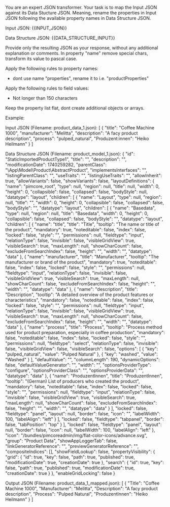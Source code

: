 You are an expert JSON transformer. Your task is to map the Input JSON against its Data Stucture JSON. Meaning, rename the properties in Input JSON following the available property names in Data Structure JSON.

Input JSON:
{{INPUT_JSON}}

Data Structure JSON:
{{DATA_STRUCTURE_INPUT}}

Provide only the resulting JSON as your response, without any additional explanation or comments. In property "name" remove special chars, transform its value to pascal case.

Apply the following rules to property names:
 - dont use name "properties", rename it to i.e. "productProperties"

Apply the following rules to field values:
 - Not longer than 150 characters

Keep the property list flat, dont create additional objects or arrays.

Example:

Input JSON (Filename: product_data_1.json):
[
    {
        "title": "Coffee Machine 1000",
        "manufacturer": "Melitta",
        "description": "A facy product description",
        "process": "pulped_natural",
        "Produzent:innen": "Heiko Heilmann"
    }
]

Data Structure JSON (Filename: product_model_1.json):
{
"id": "StaticImportedProductType1",
"title": "",
"description": "",
"modificationDate": 1740259282,
"parentClass": "\\App\\Model\\Product\\AbstractProduct",
"implementsInterfaces": "",
"listingParentClass": "",
"useTraits": "",
"listingUseTraits": "",
"allowInherit": true,
"allowVariants": false,
"showVariants": false,
"layoutDefinitions": {
"name": "pimcore_root",
"type": null,
"region": null,
"title": null,
"width": 0,
"height": 0,
"collapsible": false,
"collapsed": false,
"bodyStyle": null,
"datatype": "layout",
"children": [
{
"name": "Layout",
"type": null,
"region": null,
"title": "",
"width": 0,
"height": 0,
"collapsible": false,
"collapsed": false,
"bodyStyle": "",
"datatype": "layout",
"children": [
{
"name": "Basedata",
"type": null,
"region": null,
"title": "Basedata",
"width": 0,
"height": 0,
"collapsible": false,
"collapsed": false,
"bodyStyle": "",
"datatype": "layout",
"children": [
{
"name": "title",
"title": "Title",
"tooltip": "The name or title of the product",
"mandatory": true,
"noteditable": false,
"index": false,
"locked": false,
"style": "",
"permissions": null,
"fieldtype": "input",
"relationType": false,
"invisible": false,
"visibleGridView": true,
"visibleSearch": true,
"maxLength": null,
"showCharCount": false,
"excludeFromSearchIndex": false,
"height": "",
"width": "",
"datatype": "data"
},
{
"name": "manufacturer",
"title": "Manufacturer",
"tooltip": "The manufacturer or brand of the product",
"mandatory": true,
"noteditable": false,
"index": false,
"locked": false,
"style": "",
"permissions": null,
"fieldtype": "input",
"relationType": false,
"invisible": false,
"visibleGridView": true,
"visibleSearch": true,
"maxLength": null,
"showCharCount": false,
"excludeFromSearchIndex": false,
"height": "",
"width": "",
"datatype": "data"
},
{
"name": "description",
"title": "Description",
"tooltip": "A detailed overview of the product features or characteristics",
"mandatory": false,
"noteditable": false,
"index": false,
"locked": false,
"style": "",
"permissions": null,
"fieldtype": "input",
"relationType": false,
"invisible": false,
"visibleGridView": true,
"visibleSearch": true,
"maxLength": null,
"showCharCount": false,
"excludeFromSearchIndex": false,
"height": "",
"width": "",
"datatype": "data"
},
{
"name": "process",
"title": "Process",
"tooltip": "Process method used for product preparation, especially in coffee production",
"mandatory": false,
"noteditable": false,
"index": false,
"locked": false,
"style": "",
"permissions": null,
"fieldtype": "select",
"relationType": false,
"invisible": false,
"visibleGridView": false,
"visibleSearch": false,
"options": [
{
"key": "pulped_natural",
"value": "Pulped Natural"
},
{
"key": "washed",
"value": "Washed"
}
],
"defaultValue": "",
"columnLength": 190,
"dynamicOptions": false,
"defaultValueGenerator": "",
"width": "",
"optionsProviderType": "configure",
"optionsProviderClass": "",
"optionsProviderData": "",
"datatype": "data"
},
{
"name": "ProduzentInnen",
"title": "ProduzentInnen",
"tooltip": "(German) List of producers who created the product",
"mandatory": false,
"noteditable": false,
"index": false,
"locked": false,
"style": "",
"permissions": null,
"fieldtype": "input",
"relationType": false,
"invisible": false,
"visibleGridView": true,
"visibleSearch": true,
"maxLength": null,
"showCharCount": false,
"excludeFromSearchIndex": false,
"height": "",
"width": "",
"datatype": "data"
}
],
"locked": false,
"fieldtype": "panel",
"layout": null,
"border": false,
"icon": "",
"labelWidth": 100,
"labelAlign": "left"
}
],
"locked": false,
"fieldtype": "tabpanel",
"border": false,
"tabPosition": "top"
}
],
"locked": false,
"fieldtype": "panel",
"layout": null,
"border": false,
"icon": null,
"labelWidth": 100,
"labelAlign": "left"
},
"icon": "/bundles/pimcoreadmin/img/flat-color-icons/advance.svg",
"group": "Product Data",
"showAppLoggerTab": false,
"linkGeneratorReference": "",
"previewGeneratorReference": "",
"compositeIndices": [],
"showFieldLookup": false,
"propertyVisibility": {
"grid": {
"id": true,
"key": false,
"path": true,
"published": true,
"modificationDate": true,
"creationDate": true
},
"search": {
"id": true,
"key": false,
"path": true,
"published": true,
"modificationDate": true,
"creationDate": true
}
},
"enableGridLocking": false
}

Output JSON (Filename: product_data_1_mapped.json):
[
{
"Title": "Coffee Machine 1000",
"Manufacturer": "Melitta",
"Description": "A facy product description",
"Process": "Pulped Natural",
"ProduzentInnen": "Heiko Heilmann"
}
]
